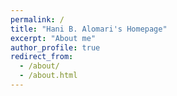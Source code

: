 ```yaml
---
permalink: /
title: "Hani B. Alomari's Homepage"
excerpt: "About me"
author_profile: true
redirect_from: 
  - /about/
  - /about.html
---
```



